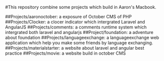 #This repository combine some projects which build in Aaron's Macbook.

##Projects/aaronoctober: a exposure of October CMS of PHP
##Projects/Clocker: a clocer indicator which intergrated Laravel and AngularJS
##Projects/comments: a comments runtime system which intergrated both laravel and angularjs
##Project/foundation: a adventure about foundation
##Projects/languageexchange: a languageexchange web application which help you make some friends by language exchanging.
##Projects/materialstarter: a website about laravel and angular best practice
##Projects/movie: a website build in october CMS

